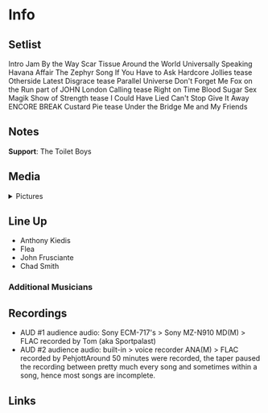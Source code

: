 # Info

## Setlist

Intro Jam
By the Way
Scar Tissue
Around the World
Universally Speaking
Havana Affair
The Zephyr Song
If You Have to Ask
Hardcore Jollies tease
Otherside
Latest Disgrace tease
Parallel Universe
Don't Forget Me
Fox on the Run part of JOHN
London Calling tease
Right on Time
Blood Sugar Sex Magik
Show of Strength tease
I Could Have Lied
Can't Stop
Give It Away
ENCORE BREAK
Custard Pie tease
Under the Bridge
Me and My Friends

## Notes

**Support**: The Toilet Boys

## Media 

<details>
  <summary>Pictures</summary>
  <!--<img alt="Setlist" title="Setlist" src="_.jpg" height="200" />-->
</details>

## Line Up

* Anthony Kiedis
* Flea
* John Frusciante
* Chad Smith

### Additional Musicians

## Recordings

* AUD #1 audience audio: Sony ECM-717's > Sony MZ-N910 MD(M) > FLAC recorded by Tom (aka Sportpalast) 
* AUD #2 audience audio: built-in > voice recorder ANA(M) > FLAC recorded by PehjottAround 50 minutes were recorded, the taper paused the recording between pretty much every song and sometimes within a song, hence most songs are incomplete.

## Links

